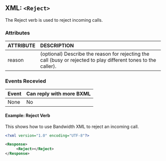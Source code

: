 
## XML: `<Reject>`
The Reject verb is used to reject incoming calls.



### Attributes
| ATTRIBUTE | DESCRIPTION                                                                                                     |
|:----------|:----------------------------------------------------------------------------------------------------------------|
| reason    | (optional) Describe the reason for rejecting the call (busy or rejected to play different tones to the caller). |


### Events Recevied

| Event | Can reply with more BXML |
|:------|:-------------------------|
| None  | No                       |


#### Example: Reject Verb
This shows how to use Bandwidth XML to reject an incoming call.

```XML
<?xml version="1.0" encoding="UTF-8"?>

<Response>
     <Reject></Reject>
</Response>
```


